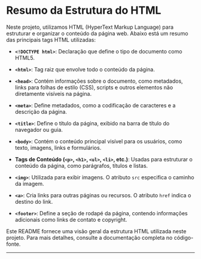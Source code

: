# Resumo da Estrutura do HTML

Neste projeto, utilizamos HTML (HyperText Markup Language) para estruturar e organizar o conteúdo da página web. Abaixo está um resumo das principais tags HTML utilizadas:

- **`<!DOCTYPE html>`**: Declaração que define o tipo de documento como HTML5.

- **`<html>`**: Tag raiz que envolve todo o conteúdo da página.

- **`<head>`**: Contém informações sobre o documento, como metadados, links para folhas de estilo (CSS), scripts e outros elementos não diretamente visíveis na página.

- **`<meta>`**: Define metadados, como a codificação de caracteres e a descrição da página.

- **`<title>`**: Define o título da página, exibido na barra de título do navegador ou guia.

- **`<body>`**: Contém o conteúdo principal visível para os usuários, como texto, imagens, links e formulários.

- **Tags de Conteúdo (`<p>`, `<h1>`, `<ul>`, `<li>`, etc.)**: Usadas para estruturar o conteúdo da página, como parágrafos, títulos e listas.

- **`<img>`**: Utilizada para exibir imagens. O atributo `src` especifica o caminho da imagem.

- **`<a>`**: Cria links para outras páginas ou recursos. O atributo `href` indica o destino do link.

- **`<footer>`**: Define a seção de rodapé da página, contendo informações adicionais como links de contato e copyright.

Este README fornece uma visão geral da estrutura HTML utilizada neste projeto. Para mais detalhes, consulte a documentação completa no código-fonte.

---
